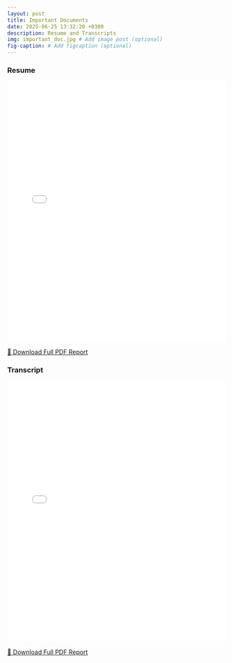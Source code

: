 ```yaml
---
layout: post
title: Important Documents
date: 2025-06-25 13:32:20 +0300
description: Resume and Transcripts
img: important_doc.jpg # Add image post (optional)
fig-caption: # Add figcaption (optional)
---
```


### Resume

<embed src="/assets/reports/Matthew_s_resume_may25.pdf" type="application/pdf" width="100%" height="600px" />

[📄 Download Full PDF Report](/assets/reports/Matthew_s_resume_may25.pdf)

### Transcript

<embed src="/assets/reports/transcript.pdf" type="application/pdf" width="100%" height="600px" />

[📄 Download Full PDF Report](/assets/reports/transcript.pdf)

